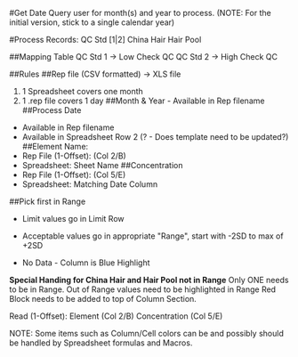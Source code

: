 #Get Date
Query user for month(s) and year to process.
(NOTE: For the initial version, stick to a single calendar year)

#Process Records:
QC Std [1|2]
China Hair
Hair Pool

##Mapping Table
QC Std 1 -> Low Check QC
QC Std 2 -> High Check QC

##Rules
##Rep file (CSV formatted) -> XLS file
1. 1 Spreadsheet covers one month
2. 1 .rep file covers 1 day
##Month & Year - Available in Rep filename
##Process Date
- Available in Rep filename
- Available in Spreadsheet Row 2 (? - Does template need to be updated?)
##Element Name:
- Rep File (1-Offset): (Col 2/B)
- Spreadsheet: Sheet Name
##Concentration 
- Rep File (1-Offset): (Col 5/E)
- Spreadsheet: Matching Date Column
 

##Pick first in Range
- Limit values go in Limit Row
- Acceptable values go in appropriate "Range", start with -2SD to max of +2SD

- No Data - Column is Blue Highlight

**Special Handing for China Hair and Hair Pool not in Range**
Only ONE needs to be in Range.
Out of Range values need to be highlighted in Range
Red Block needs to be added to top of Column Section.

Read (1-Offset):
Element (Col 2/B)
Concentration (Col 5/E)

NOTE: Some items such as Column/Cell colors can be and possibly should be handled by Spreadsheet formulas and Macros.
